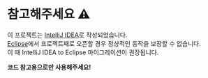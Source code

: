 # 참고해주세요 ⚠
이 프로젝트는 [IntelliJ IDEA](https://www.jetbrains.com/ko-kr/idea/)로 작성되었습니다.  
[Eclipse](https://www.eclipse.org/)에서 프로젝트째로 오픈할 경우 정상적인 동작을 보장할 수 없습니다.  
이 때 IntelliJ IDEA to Eclipse 마이그레이션이 권장됩니다.

**코드 참고용으로만 사용해주세요!**